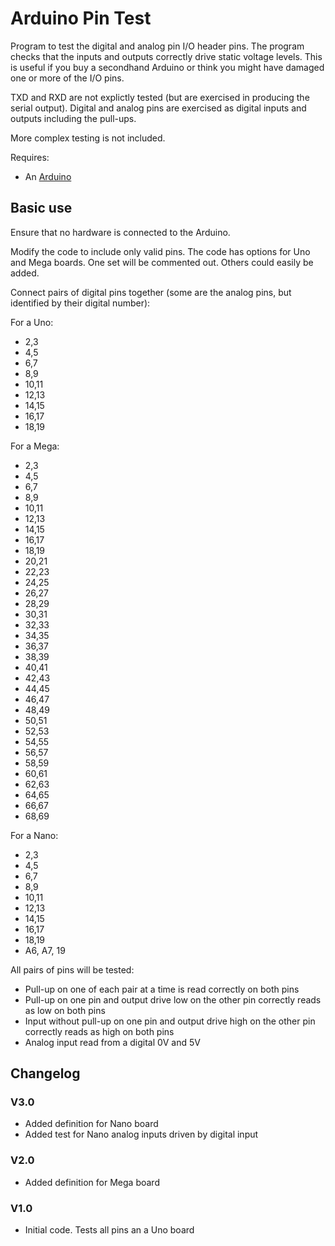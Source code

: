 # Arduino Pin Test
Program to test the digital and analog pin I/O header pins. The program checks that the inputs and outputs correctly drive static voltage levels. This is useful if you buy a secondhand Arduino or think you might have damaged one or more of the I/O pins.

TXD and RXD are not explictly tested (but are exercised in producing the serial output).
Digital and analog pins are exercised as digital inputs and outputs including the pull-ups.

More complex testing is not included.

Requires:
- An [Arduino](https://www.arduino.cc/)

## Basic use

Ensure that no hardware is connected to the Arduino. 

Modify the code to include only valid pins. The code has options for Uno and Mega boards. One set will be commented out. Others could easily be added.

Connect pairs of digital pins together (some are the analog pins, but identified by their digital number):

For a Uno:
* 2,3
* 4,5
* 6,7
* 8,9
* 10,11
* 12,13
* 14,15
* 16,17
* 18,19

For a Mega:
* 2,3
* 4,5
* 6,7
* 8,9
* 10,11
* 12,13
* 14,15
* 16,17
* 18,19
* 20,21
* 22,23
* 24,25
* 26,27
* 28,29
* 30,31
* 32,33
* 34,35
* 36,37
* 38,39
* 40,41
* 42,43
* 44,45
* 46,47
* 48,49
* 50,51
* 52,53
* 54,55
* 56,57
* 58,59
* 60,61
* 62,63
* 64,65
* 66,67
* 68,69

For a Nano:
* 2,3
* 4,5
* 6,7
* 8,9
* 10,11
* 12,13
* 14,15
* 16,17
* 18,19
* A6, A7, 19

All pairs of pins will be tested:
* Pull-up on one of each pair at a time is read correctly on both pins
* Pull-up on one pin and output drive low on the other pin correctly reads as low on both pins
* Input without pull-up on one pin and output drive high on the other pin correctly reads as high on both pins
* Analog input read from a digital 0V and 5V

## Changelog

### V3.0

- Added definition for Nano board
- Added test for Nano analog inputs driven by digital input 


### V2.0

- Added definition for Mega board

### V1.0

- Initial code. Tests all pins an a Uno board
